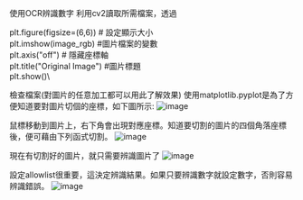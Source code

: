使用OCR辨識數字
利用cv2讀取所需檔案，透過

plt.figure(figsize=(6,6))  # 設定顯示大小\
plt.imshow(image_rgb)  #圖片檔案的變數\
plt.axis("off")  # 隱藏座標軸\
plt.title("Original Image")  #圖片標題\
plt.show()\

檢查檔案(對圖片的任意加工都可以用此了解效果) 
使用matplotlib.pyplot是為了方便知道要對圖片切個的座標，如下圖所示:
![image](https://github.com/user-attachments/assets/bf62cc51-c3ca-4330-bc89-1dd83be2fd8f)


鼠標移動到圖片上，右下角會出現對應座標。知道要切割的圖片的四個角落座標後，便可藉由下列函式切割。
![image](https://github.com/user-attachments/assets/9fa04062-0a4c-4bcb-b722-63c2e79fcb04)


現在有切割好的圖片，就只需要辨識圖片了
![image](https://github.com/user-attachments/assets/71209db4-7c20-40f2-829f-378e43d543ab)


設定allowlist很重要，這決定辨識結果。如果只要辨識數字就設定數字，否則容易辨識錯誤。
![image](https://github.com/user-attachments/assets/ce09cb36-8b3a-4eeb-81e7-fe166205cab9)


        
